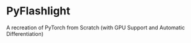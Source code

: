 # PyFlashlight
A recreation of PyTorch from Scratch (with GPU Support and Automatic Differentiation)
